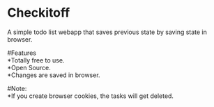 # Checkitoff
A simple todo list webapp that saves previous state by saving state in browser.

#Features <br>
*Totally free to use. <br>
*Open Source.<br>
*Changes are saved in browser.<br>

#Note: <br>
*If you create browser cookies, the tasks will get deleted.
